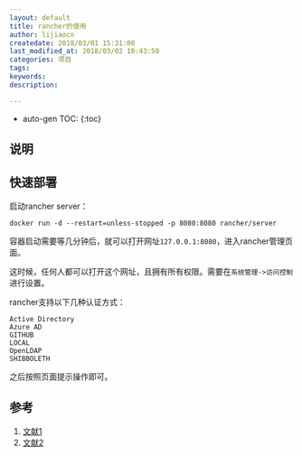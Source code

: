 ```yaml
---
layout: default
title: rancher的使用 
author: lijiaocn
createdate: 2018/03/01 15:31:00
last_modified_at: 2018/03/02 10:43:50
categories: 项目
tags:
keywords:
description: 

---
```


* auto-gen TOC:
{:toc}

## 说明

## 快速部署

启动rancher server：

	docker run -d --restart=unless-stopped -p 8080:8080 rancher/server

容器启动需要等几分钟后，就可以打开网址`127.0.0.1:8080`，进入rancher管理页面。

这时候，任何人都可以打开这个网址，且拥有所有权限。需要在`系统管理->访问控制`进行设置。

rancher支持以下几种认证方式：

	Active Directory
	Azure AD
	GITHUB
	LOCAL
	OpenLDAP
	SHIBBOLETH

之后按照页面提示操作即可。

## 参考

1. [文献1][1]
2. [文献2][2]

[1]: 1.com  "文献1" 
[2]: 2.com  "文献1" 
